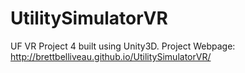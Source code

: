 # UtilitySimulatorVR
UF VR Project 4 built using Unity3D.
Project Webpage: http://brettbelliveau.github.io/UtilitySimulatorVR/

